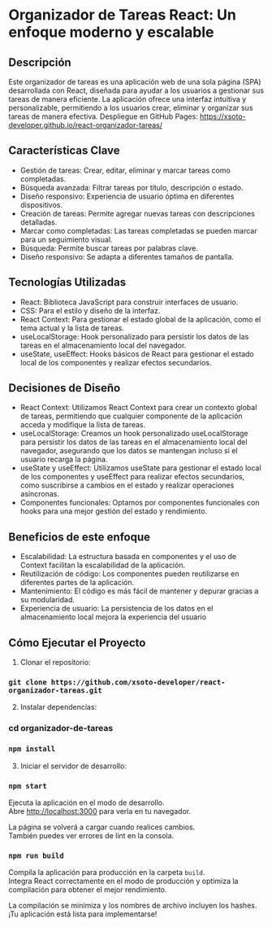 # Organizador de Tareas React: Un enfoque moderno y escalable

## Descripción
Este organizador de tareas es una aplicación web de una sola página (SPA) desarrollada con React, diseñada para ayudar a los usuarios a gestionar sus tareas de manera eficiente. La aplicación ofrece una interfaz intuitiva y personalizable, permitiendo a los usuarios crear, eliminar y organizar sus tareas de manera efectiva.
Despliegue en GitHub Pages: https://xsoto-developer.github.io/react-organizador-tareas/

## Características Clave
- Gestión de tareas: Crear, editar, eliminar y marcar tareas como completadas.
- Búsqueda avanzada: Filtrar tareas por título, descripción o estado.
- Diseño responsivo: Experiencia de usuario óptima en diferentes dispositivos.
- Creación de tareas: Permite agregar nuevas tareas con descripciones detalladas.
- Marcar como completadas: Las tareas completadas se pueden marcar para un seguimiento visual.
- Búsqueda: Permite buscar tareas por palabras clave.
- Diseño responsivo: Se adapta a diferentes tamaños de pantalla.

## Tecnologías Utilizadas

- React: Biblioteca JavaScript para construir interfaces de usuario.
- CSS: Para el estilo y diseño de la interfaz.
- React Context: Para gestionar el estado global de la aplicación, como el tema actual y la lista de tareas.
- useLocalStorage: Hook personalizado para persistir los datos de las tareas en el almacenamiento local del navegador.
- useState, useEffect: Hooks básicos de React para gestionar el estado local de los componentes y realizar efectos secundarios.

## Decisiones de Diseño
- React Context: Utilizamos React Context para crear un contexto global de tareas, permitiendo que cualquier componente de la aplicación acceda y modifique la lista de tareas.
- useLocalStorage: Creamos un hook personalizado useLocalStorage para persistir los datos de las tareas en el almacenamiento local del navegador, asegurando que los datos se mantengan incluso si el usuario recarga la página.
- useState y useEffect: Utilizamos useState para gestionar el estado local de los componentes y useEffect para realizar efectos secundarios, como suscribirse a cambios en el estado y realizar operaciones asíncronas.
- Componentes funcionales: Optamos por componentes funcionales con hooks para una mejor gestión del estado y rendimiento.

## Beneficios de este enfoque
- Escalabilidad: La estructura basada en componentes y el uso de Context facilitan la escalabilidad de la aplicación.
- Reutilización de código: Los componentes pueden reutilizarse en diferentes partes de la aplicación.
- Mantenimiento: El código es más fácil de mantener y depurar gracias a su modularidad.
- Experiencia de usuario: La persistencia de los datos en el almacenamiento local mejora la experiencia del usuario

## Cómo Ejecutar el Proyecto

1. Clonar el repositorio:

### `git clone https://github.com/xsoto-developer/react-organizador-tareas.git`

2. Instalar dependencias:

### cd organizador-de-tareas
### `npm install`

3. Iniciar el servidor de desarrollo:   

### `npm start`

Ejecuta la aplicación en el modo de desarrollo.\
Abre [http://localhost:3000](http://localhost:3000) para verla en tu navegador.

La página se volverá a cargar cuando realices cambios.\
También puedes ver errores de lint en la consola.

### `npm run build`

Compila la aplicación para producción en la carpeta `build`.\
Integra React correctamente en el modo de producción y optimiza la compilación para obtener el mejor rendimiento.

La compilación se minimiza y los nombres de archivo incluyen los hashes.\
¡Tu aplicación está lista para implementarse!


